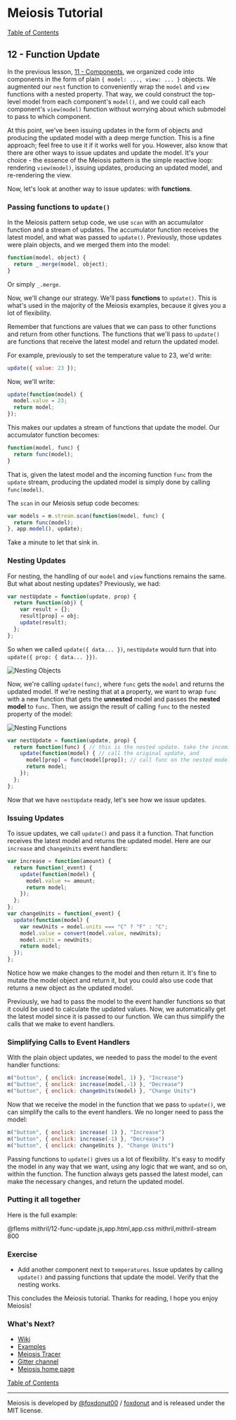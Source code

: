 # Meiosis Tutorial

[Table of Contents](toc.html)

## 12 - Function Update

In the previous lesson, [11 - Components](11-components-mithril.html), we organized code into
components in the form of plain `{ model: ..., view: ... }` objects. We augmented our `nest`
function to conveniently wrap the `model` and `view` functions with a nested property. That way,
we could construct the top-level model from each component's `model()`, and we could call each
component's `view(model)` function without worrying about which submodel to pass to which
component.

At this point, we've been issuing updates in the form of objects and producing the updated model
with a deep merge function. This is a fine approach; feel free to use it if it works well for
you. However, also know that there are other ways to issue updates and update the model. It's
your choice - the essence of the Meiosis pattern is the simple reactive loop: rendering
`view(model)`, issuing updates, producing an updated model, and re-rendering the view.

Now, let's look at another way to issue updates: with **functions**.

### Passing functions to `update()`

In the Meiosis pattern setup code, we use `scan` with an accumulator function and a stream of
updates. The accumulator function receives the latest model, and what was passed to `update()`.
Previously, those updates were plain objects, and we merged them into the model:

```js
function(model, object) {
  return _.merge(model, object);
}
```

Or simply `_.merge`.

Now, we'll change our strategy. We'll pass **functions** to `update()`. This is what's used in
the majority of the Meiosis examples, because it gives you a lot of flexibility.

Remember that functions are values that we can pass to other functions and return from other
functions. The functions that we'll pass to `update()` are functions that receive the latest
model and return the updated model.

For example, previously to set the temperature value to 23, we'd write:

```js
update({ value: 23 });
```

Now, we'll write:

```js
update(function(model) {
  model.value = 23;
  return model;
});
```

This makes our updates a stream of functions that update the model. Our accumulator function
becomes:

```js
function(model, func) {
  return func(model);
}
```

That is, given the latest model and the incoming function `func` from the `update` stream,
producing the updated model is simply done by calling `func(model)`.

The `scan` in our Meiosis setup code becomes:

```js
var models = m.stream.scan(function(model, func) {
  return func(model);
}, app.model(), update);
```

Take a minute to let that sink in.

### Nesting Updates

For nesting, the handling of our `model` and `view` functions remains the same. But what about
nesting updates? Previously, we had:

```js
var nestUpdate = function(update, prop) {
  return function(obj) {
    var result = {};
    result[prop] = obj;
    update(result);
  };
};
```

So when we called `update({ data... })`, `nestUpdate` would turn that into
`update({ prop: { data... }})`.

![Nesting Objects](12-func-update-01.svg)

Now, we're calling `update(func)`, where `func` gets the `model` and returns the updated model.
If we're nesting that at a property, we want to wrap `func` with a new function that gets the
__unnested__ model and passes the __nested model__ to `func`. Then, we assign the result of
calling `func` to the nested property of the model:

![Nesting Functions](12-func-update-02.svg)

```js
var nestUpdate = function(update, prop) {
  return function(func) { // this is the nested update. take the incoming func, and
    update(function(model) { // call the original update, and
      model[prop] = func(model[prop]); // call func on the nested model
      return model;
    });
  };
};
```

Now that we have `nestUpdate` ready, let's see how we issue updates.

### Issuing Updates

To issue updates, we call `update()` and pass it a function. That function receives the latest
model and returns the updated model. Here are our `increase` and `changeUnits` event handlers:

```js
var increase = function(amount) {
  return function(_event) {
    update(function(model) {
      model.value += amount;
      return model;
    });
  };
};
var changeUnits = function(_event) {
  update(function(model) {
    var newUnits = model.units === "C" ? "F" : "C";
    model.value = convert(model.value, newUnits);
    model.units = newUnits;
    return model;
  });
};
```

Notice how we make changes to the model and then return it. It's fine to mutate the model object
and return it, but you could also use code that returns a new object as the updated model.

Previously, we had to pass the model to the event handler functions so that it could be used to
calculate the updated values. Now, we automatically get the latest model since it is passed to our
function. We can thus simplify the calls that we make to event handlers.

### Simplifying Calls to Event Handlers

With the plain object updates, we needed to pass the model to the event handler functions:

```js
m("button", { onclick: increase(model, 1) }, "Increase")
m("button", { onclick: increase(model,-1) }, "Decrease")
m("button", { onclick: changeUnits(model) }, "Change Units")
```

Now that we receive the model in the function that we pass to `update()`, we can simplify the
calls to the event handlers. We no longer need to pass the model:

```js
m("button", { onclick: increase( 1) }, "Increase")
m("button", { onclick: increase(-1) }, "Decrease")
m("button", { onclick: changeUnits }, "Change Units")
```

Passing functions to `update()` gives us a lot of flexibility. It's easy to modify the model in
any way that we want, using any logic that we want, and so on, within the function. The function
always gets passed the latest model, can make the necessary changes, and return the updated model.

### Putting it all together

Here is the full example:

@flems mithril/12-func-update.js,app.html,app.css mithril,mithril-stream 800

### Exercise

- Add another component next to `temperatures`. Issue updates by calling `update()` and passing
functions that update the model. Verify that the nesting works.

This concludes the Meiosis tutorial. Thanks for reading, I hope you enjoy Meiosis!

### What's Next?

- [Wiki](https://github.com/foxdonut/meiosis/wiki)
- [Examples](http://meiosis.js.org/examples.html)
- [Meiosis Tracer](https://github.com/foxdonut/meiosis-tracer)
- [Gitter channel](https://gitter.im/foxdonut/meiosis)
- [Meiosis home page](http://meiosis.js.org)

[Table of Contents](toc.html)

-----

Meiosis is developed by [@foxdonut00](http://twitter.com/foxdonut00) / [foxdonut](https://github.com/foxdonut) and is released under the MIT license.
